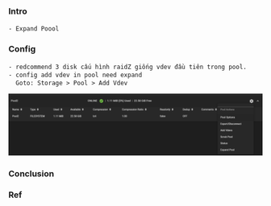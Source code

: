 
### Intro
    - Expand Poool

### Config
    - redcommend 3 disk cấu hình raidZ giống vdev đầu tiên trong pool.
    - config add vdev in pool need expand
      Goto: Storage > Pool > Add Vdev
   <p align="center"><img src="https://github.com/hieunt84/play-truenas/blob/master/images/config-expand-pool.PNG" /></p>    
    
### Conclusion

### Ref 